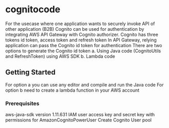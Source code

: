 # cognitocode
For the usecase where one application wants to securely invoke API of other application (B2B) Cognito can be used for authentication by integrating AWS API Gateway with Cognito authorizer.
Cognito has three tokens id token, access token and refresh token
In API Gateway, relying application can pass the Cognito id token for authentication
There are two options to generate the Cognito id token
a. Using Java code (CognitoUtils and RefreshToken) using AWS SDK
b. Lambda code
## Getting Started
For option a you can use any editor and compile and run the Java code
For option b need to create a lambda function in your AWS account
### Prerequisites
aws-java-sdk version 1.11.631
IAM user access key and secret key with permissions for AmazonCognitoPowerUser
Create Cognito User pool
